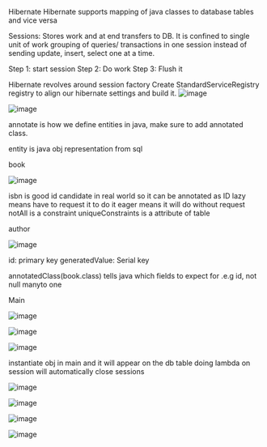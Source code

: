 Hibernate
Hibernate supports mapping of java classes to database tables and vice versa

Sessions: Stores work and at end transfers to DB. It is confined to single unit of work
grouping of queries/ transactions in one session instead of sending update, insert, select one at a time.

Step 1: start session
Step 2: Do work
Step 3: Flush it

Hibernate revolves around session factory
Create StandardServiceRegistry registry to align our hibernate settings and build it.
![image](https://github.com/user-attachments/assets/a97772d5-302b-4c9b-8677-2a2f2ee2ebc4)

![image](https://github.com/user-attachments/assets/c1b7683d-08af-408b-812d-7c9c8be76e16)

annotate is how we define entities in java, make sure to add annotated class.

entity is java obj representation from sql

book

![image](https://github.com/user-attachments/assets/5273acbd-d5a7-47d5-beaa-5f7cd703ef05)

isbn is good id candidate in real world so it can be annotated as ID
lazy means have to request it to do it
eager means it will do without request
notAll is a constraint
uniqueConstraints is a attribute of table

author

![image](https://github.com/user-attachments/assets/959347fe-e62c-423b-88f0-8009d2e6726a)

id: primary key
generatedValue: Serial key

annotatedClass(book.class) tells java which fields to expect for .e.g id, not null manyto one

Main

![image](https://github.com/user-attachments/assets/519e5b57-6558-47e1-8f0a-db63998eb87e)

![image](https://github.com/user-attachments/assets/93bb5cda-61ab-49e1-a150-270b34528b36)

![image](https://github.com/user-attachments/assets/2c0a36a2-198e-4c51-8555-ebfe1c530994)



instantiate obj in main and it will appear on the db table
doing lambda on session will automatically close sessions

![image](https://github.com/user-attachments/assets/56a110ee-3969-489e-9641-6cc44911adf4)

![image](https://github.com/user-attachments/assets/a5ec7a42-0ea7-44ba-8664-b821568e0be3)


![image](https://github.com/user-attachments/assets/1deeed77-b60f-4e6f-b01c-9412f328bac6)

![image](https://github.com/user-attachments/assets/607c70e8-b1ef-4dd8-b308-6ce0d8ba76d4)



